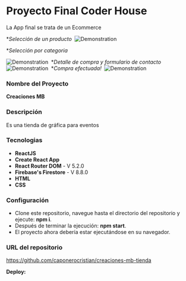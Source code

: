 # Proyecto Final Coder House 

La App final se trata de un Ecommerce

**Selección de un producto*
​
![Demonstration](https://media.giphy.com/media/zLdeANp6f6ULJ5KRkw/giphy.gif)

**Selección por categoria*

![Demonstration](https://media.giphy.com/media/tnyIN8nUr7jdfSW0YJ/giphy.gif)
​
**Detalle de compra y formulario de contacto*
​
![Demonstration](https://media.giphy.com/media/kRUn5yJDReVE7SDMRP/giphy.gif)
​
**Compra efectuada!*
​
![Demonstration](https://media.giphy.com/media/D29dddWkGwdZLwOjVT/giphy.gif)

### Nombre del Proyecto

**Creaciones MB**

### Descripción

Es una tienda de gráfica para eventos

### Tecnologias 

- **ReactJS**
- **Create React App** 
- **React Router DOM** - V 5.2.0
- **Firebase's Firestore** - V 8.8.0
- **HTML**
- **CSS**

### Configuración

- Clone este repositorio, navegue hasta el directorio del repositorio y ejecute: **npm i**.
- Después de terminar la ejecución: **npm start**.
- El proyecto ahora debería estar ejecutándose en su navegador.

###  URL del repositorio

https://github.com/caponerocristian/creaciones-mb-tienda

**Deploy:**